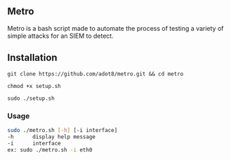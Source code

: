 ## Metro

Metro is a bash script made to automate the process of testing a variety of simple attacks for an SIEM to detect.

## Installation
`git clone https://github.com/adot8/metro.git && cd metro`

`chmod +x setup.sh`

`sudo ./setup.sh`

### Usage
```bash
sudo ./metro.sh [-h] [-i interface]
-h		display help message
-i		interface
ex: sudo ./metro.sh -i eth0
